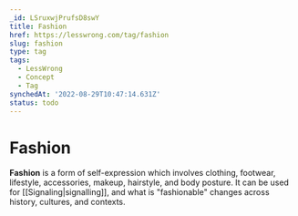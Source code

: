 ```yaml
---
_id: LSruxwjPrufsD8swY
title: Fashion
href: https://lesswrong.com/tag/fashion
slug: fashion
type: tag
tags:
  - LessWrong
  - Concept
  - Tag
synchedAt: '2022-08-29T10:47:14.631Z'
status: todo
---
```


# Fashion

**Fashion** is a form of self-expression which involves clothing, footwear, lifestyle, accessories, makeup, hairstyle, and body posture. It can be used for [[Signaling|signalling]], and what is "fashionable" changes across history, cultures, and contexts.
